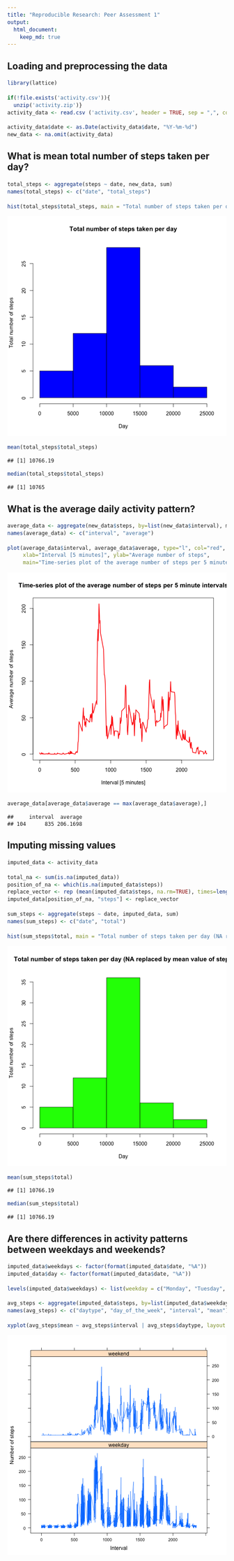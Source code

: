 ```yaml
---
title: "Reproducible Research: Peer Assessment 1"
output: 
  html_document:
    keep_md: true
---
```


## Loading and preprocessing the data


```r
library(lattice)

if(!file.exists('activity.csv')){
  unzip('activity.zip')}
activity_data <- read.csv ('activity.csv', header = TRUE, sep = ",", colClasses=c("numeric", "character", "numeric"))

activity_data$date <- as.Date(activity_data$date, "%Y-%m-%d")
new_data <- na.omit(activity_data)
```

## What is mean total number of steps taken per day?


```r
total_steps <- aggregate(steps ~ date, new_data, sum)
names(total_steps) <- c("date", "total_steps")

hist(total_steps$total_steps, main = "Total number of steps taken per day", xlab = "Day", ylab = "Total number of steps", col = "blue")
```

![plot of chunk unnamed-chunk-2](instructions_fig/rplot-1.png)

```r
mean(total_steps$total_steps)
```

```
## [1] 10766.19
```

```r
median(total_steps$total_steps)
```

```
## [1] 10765
```

## What is the average daily activity pattern?


```r
average_data <- aggregate(new_data$steps, by=list(new_data$interval), mean)
names(average_data) <- c("interval", "average")

plot(average_data$interval, average_data$average, type="l", col="red", lwd=2,
     xlab="Interval [5 minutes]", ylab="Average number of steps", 
     main="Time-series plot of the average number of steps per 5 minute intervals")
```

![plot of chunk unnamed-chunk-3](instructions_fig/rplot-2.png)

```r
average_data[average_data$average == max(average_data$average),]
```

```
##     interval  average
## 104      835 206.1698
```

## Imputing missing values


```r
imputed_data <- activity_data

total_na <- sum(is.na(imputed_data))
position_of_na <- which(is.na(imputed_data$steps))
replace_vector <- rep (mean(imputed_data$steps, na.rm=TRUE), times=length(position_of_na))
imputed_data[position_of_na, "steps"] <- replace_vector

sum_steps <- aggregate(steps ~ date, imputed_data, sum)
names(sum_steps) <- c("date", "total")

hist(sum_steps$total, main = "Total number of steps taken per day (NA replaced by mean value of steps", xlab = "Day", ylab = "Total number of steps", col = "green")
```

![plot of chunk unnamed-chunk-4](instructions_fig/rplot-3.png)

```r
mean(sum_steps$total)
```

```
## [1] 10766.19
```

```r
median(sum_steps$total)
```

```
## [1] 10766.19
```

## Are there differences in activity patterns between weekdays and weekends?


```r
imputed_data$weekdays <- factor(format(imputed_data$date, "%A"))
imputed_data$day <- factor(format(imputed_data$date, "%A"))

levels(imputed_data$weekdays) <- list(weekday = c("Monday", "Tuesday", "Wednesday", "Thursday", "Friday"), weekend = c("Saturday", "Sunday"))

avg_steps <- aggregate(imputed_data$steps, by=list(imputed_data$weekdays, imputed_data$day, imputed_data$interval), mean)
names(avg_steps) <- c("daytype", "day_of_the_week", "interval", "mean")

xyplot(avg_steps$mean ~ avg_steps$interval | avg_steps$daytype, layout = c(1, 2), type = "l", xlab = "Interval", ylab = "Number of steps")
```

![plot of chunk unnamed-chunk-2](instructions_fig/rplot-4.png)

